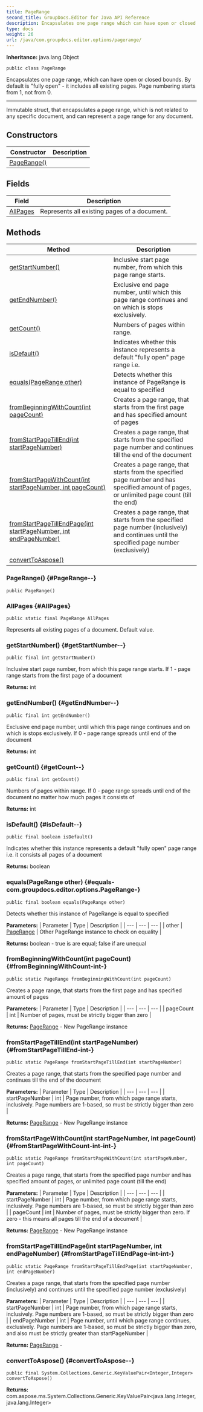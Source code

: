 ```yaml
---
title: PageRange
second_title: GroupDocs.Editor for Java API Reference
description: Encapsulates one page range which can have open or closed bounds.
type: docs
weight: 26
url: /java/com.groupdocs.editor.options/pagerange/
---
```

**Inheritance:**
java.lang.Object
```
public class PageRange
```

Encapsulates one page range, which can have open or closed bounds. By default is "fully open" - it includes all existing pages. Page numbering starts from 1, not from 0.

--------------------

Immutable struct, that encapsulates a page range, which is not related to any specific document, and can represent a page range for any document.
## Constructors

| Constructor | Description |
| --- | --- |
| [PageRange()](#PageRange--) |  |
## Fields

| Field | Description |
| --- | --- |
| [AllPages](#AllPages) | Represents all existing pages of a document. |
## Methods

| Method | Description |
| --- | --- |
| [getStartNumber()](#getStartNumber--) | Inclusive start page number, from which this page range starts. |
| [getEndNumber()](#getEndNumber--) | Exclusive end page number, until which this page range continues and on which is stops exclusively. |
| [getCount()](#getCount--) | Numbers of pages within range. |
| [isDefault()](#isDefault--) | Indicates whether this instance represents a default "fully open" page range i.e. |
| [equals(PageRange other)](#equals-com.groupdocs.editor.options.PageRange-) | Detects whether this instance of PageRange is equal to specified |
| [fromBeginningWithCount(int pageCount)](#fromBeginningWithCount-int-) | Creates a page range, that starts from the first page and has specified amount of pages |
| [fromStartPageTillEnd(int startPageNumber)](#fromStartPageTillEnd-int-) | Creates a page range, that starts from the specified page number and continues till the end of the document |
| [fromStartPageWithCount(int startPageNumber, int pageCount)](#fromStartPageWithCount-int-int-) | Creates a page range, that starts from the specified page number and has specified amount of pages, or unlimited page count (till the end) |
| [fromStartPageTillEndPage(int startPageNumber, int endPageNumber)](#fromStartPageTillEndPage-int-int-) | Creates a page range, that starts from the specified page number (inclusively) and continues until the specified page number (exclusively) |
| [convertToAspose()](#convertToAspose--) |  |
### PageRange() {#PageRange--}
```
public PageRange()
```


### AllPages {#AllPages}
```
public static final PageRange AllPages
```


Represents all existing pages of a document. Default value.

### getStartNumber() {#getStartNumber--}
```
public final int getStartNumber()
```


Inclusive start page number, from which this page range starts. If 1 - page range starts from the first page of a document

**Returns:**
int
### getEndNumber() {#getEndNumber--}
```
public final int getEndNumber()
```


Exclusive end page number, until which this page range continues and on which is stops exclusively. If 0 - page range spreads until end of the document

**Returns:**
int
### getCount() {#getCount--}
```
public final int getCount()
```


Numbers of pages within range. If 0 - page range spreads until end of the document no matter how much pages it consists of

**Returns:**
int
### isDefault() {#isDefault--}
```
public final boolean isDefault()
```


Indicates whether this instance represents a default "fully open" page range i.e. it consists all pages of a document

**Returns:**
boolean
### equals(PageRange other) {#equals-com.groupdocs.editor.options.PageRange-}
```
public final boolean equals(PageRange other)
```


Detects whether this instance of PageRange is equal to specified

**Parameters:**
| Parameter | Type | Description |
| --- | --- | --- |
| other | [PageRange](../../com.groupdocs.editor.options/pagerange) | Other PageRange instance to check on equality |

**Returns:**
boolean - true is are equal; false if are unequal
### fromBeginningWithCount(int pageCount) {#fromBeginningWithCount-int-}
```
public static PageRange fromBeginningWithCount(int pageCount)
```


Creates a page range, that starts from the first page and has specified amount of pages

**Parameters:**
| Parameter | Type | Description |
| --- | --- | --- |
| pageCount | int | Number of pages, must be strictly bigger than zero |

**Returns:**
[PageRange](../../com.groupdocs.editor.options/pagerange) - New PageRange instance
### fromStartPageTillEnd(int startPageNumber) {#fromStartPageTillEnd-int-}
```
public static PageRange fromStartPageTillEnd(int startPageNumber)
```


Creates a page range, that starts from the specified page number and continues till the end of the document

**Parameters:**
| Parameter | Type | Description |
| --- | --- | --- |
| startPageNumber | int | Page number, from which page range starts, inclusively. Page numbers are 1-based, so must be strictly bigger than zero |

**Returns:**
[PageRange](../../com.groupdocs.editor.options/pagerange) - New PageRange instance
### fromStartPageWithCount(int startPageNumber, int pageCount) {#fromStartPageWithCount-int-int-}
```
public static PageRange fromStartPageWithCount(int startPageNumber, int pageCount)
```


Creates a page range, that starts from the specified page number and has specified amount of pages, or unlimited page count (till the end)

**Parameters:**
| Parameter | Type | Description |
| --- | --- | --- |
| startPageNumber | int | Page number, from which page range starts, inclusively. Page numbers are 1-based, so must be strictly bigger than zero |
| pageCount | int | Number of pages, must be strictly bigger than zero. If zero - this means all pages till the end of a document |

**Returns:**
[PageRange](../../com.groupdocs.editor.options/pagerange) - New PageRange instance
### fromStartPageTillEndPage(int startPageNumber, int endPageNumber) {#fromStartPageTillEndPage-int-int-}
```
public static PageRange fromStartPageTillEndPage(int startPageNumber, int endPageNumber)
```


Creates a page range, that starts from the specified page number (inclusively) and continues until the specified page number (exclusively)

**Parameters:**
| Parameter | Type | Description |
| --- | --- | --- |
| startPageNumber | int | Page number, from which page range starts, inclusively. Page numbers are 1-based, so must be strictly bigger than zero |
| endPageNumber | int | Page number, until which page range continues, exclusively. Page numbers are 1-based, so must be strictly bigger than zero, and also must be strictly greater than  startPageNumber  |

**Returns:**
[PageRange](../../com.groupdocs.editor.options/pagerange) - 
### convertToAspose() {#convertToAspose--}
```
public final System.Collections.Generic.KeyValuePair<Integer,Integer> convertToAspose()
```




**Returns:**
com.aspose.ms.System.Collections.Generic.KeyValuePair<java.lang.Integer,java.lang.Integer>
